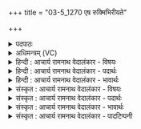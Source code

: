 +++
title = "03-5_1270 एष रुक्मिभिरीयते"

+++
<details><summary>पदपाठः</summary>

ए꣣षः꣢। रु꣣क्मि꣡भिः꣣। ई꣣यते। वाजी꣢। शु꣣भ्रे꣡भिः꣢। अ꣣ꣳशु꣡भिः꣢। प꣡तिः꣢꣯। सि꣡न्धू꣢꣯नाम्। भ꣡व꣢꣯न्। १२७०।
</details>

<details><summary>अधिमन्त्रम् (VC)</summary>

- पवमानः सोमः
- असितः काश्यपो देवलो वा
- गायत्री
- षड्जः
</details>

<details><summary>हिन्दी : आचार्य रामनाथ वेदालंकार - विषयः</summary>

अगले मन्त्र में जीवात्मा का वर्णन करते हैं।
</details>

<details><summary>हिन्दी : आचार्य रामनाथ वेदालंकार - पदार्थः</summary>

पदार्थान्वय -  वाजी बलवान् (एषः) यह सोम जीवात्मा (सिन्धूनाम्) शरीरस्थ रक्तवाहिनी नाड़ियों का (पतिः) स्वामी (भवन्) होता हुआ (रुक्मिभिः) तेजस्वी (शुभ्रेभिः) स्वच्छ (अंशुभिः) मन,बुद्धि,प्राण,इन्द्रिय आदियों से (ईयते) कार्य करता है ॥५॥
</details>

<details><summary>हिन्दी : आचार्य रामनाथ वेदालंकार - भावार्थः</summary>

भावार्थ -  शरीर के अधिष्ठाता जीवात्मा को शरीरथ मन,बुद्धि,आदि तथा बाह्य साधनों को प्रयुक्त करके सदा ही उन्नति करनी चाहिए ॥५॥
</details>

<details><summary>संस्कृत : आचार्य रामनाथ वेदालंकार - विषयः</summary>

अथ जीवात्मानं वर्णयति।
</details>

<details><summary>संस्कृत : आचार्य रामनाथ वेदालंकार - पदार्थः</summary>

पदार्थान्वय -  (वाजी) बलवान् (एषः) अयं सोमः जीवात्मा (सिन्धूनाम्) देहस्थानां रक्तवहानां नाडीनाम् (पतिः) स्वामी (भवन्) जायमानः सन् (रुक्मिभिः) तेजोमद्भिः।[रोचते इति रुक्मः,रुच दीप्तौ,युजिरुचितिजां कुश्च। उ० १।१४६ इति मक् प्रत्ययः,चकारस्य कुत्वं च।] (शुभ्रेभिः) स्वच्छैः (अंशुभिः) मनोबुद्धिप्राणेन्द्रियादिभिः (ईयते) व्यापारं करोति ॥५॥
</details>

<details><summary>संस्कृत : आचार्य रामनाथ वेदालंकार - भावार्थः</summary>

भावार्थ -  देहाधिष्ठात्रा जीवात्मना देहस्थानि मनोबुद्ध्यादीनि बाह्यानि च साधनानि प्रयुज्य सदैवोन्नतिः कार्या ॥५॥
</details>

<details><summary>संस्कृत : आचार्य रामनाथ वेदालंकार - पादटिप्पनी</summary>

टिप्पनी -   १. ऋ० ९।१५।५।
</details>
